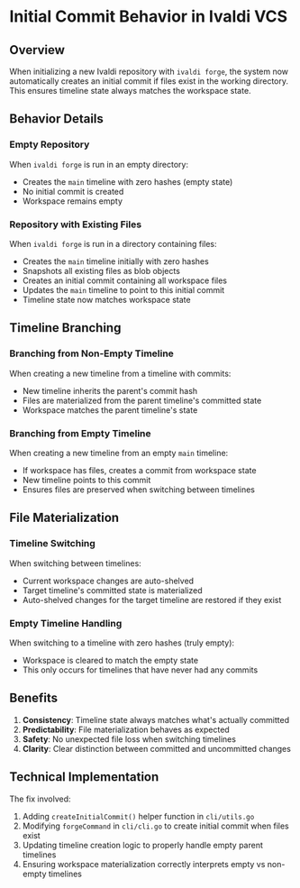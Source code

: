 # Initial Commit Behavior in Ivaldi VCS

## Overview
When initializing a new Ivaldi repository with `ivaldi forge`, the system now automatically creates an initial commit if files exist in the working directory. This ensures timeline state always matches the workspace state.

## Behavior Details

### Empty Repository
When `ivaldi forge` is run in an empty directory:
- Creates the `main` timeline with zero hashes (empty state)
- No initial commit is created
- Workspace remains empty

### Repository with Existing Files
When `ivaldi forge` is run in a directory containing files:
- Creates the `main` timeline initially with zero hashes
- Snapshots all existing files as blob objects
- Creates an initial commit containing all workspace files
- Updates the `main` timeline to point to this initial commit
- Timeline state now matches workspace state

## Timeline Branching

### Branching from Non-Empty Timeline
When creating a new timeline from a timeline with commits:
- New timeline inherits the parent's commit hash
- Files are materialized from the parent timeline's committed state
- Workspace matches the parent timeline's state

### Branching from Empty Timeline
When creating a new timeline from an empty `main` timeline:
- If workspace has files, creates a commit from workspace state
- New timeline points to this commit
- Ensures files are preserved when switching between timelines

## File Materialization

### Timeline Switching
When switching between timelines:
- Current workspace changes are auto-shelved
- Target timeline's committed state is materialized
- Auto-shelved changes for the target timeline are restored if they exist

### Empty Timeline Handling
When switching to a timeline with zero hashes (truly empty):
- Workspace is cleared to match the empty state
- This only occurs for timelines that have never had any commits

## Benefits
1. **Consistency**: Timeline state always matches what's actually committed
2. **Predictability**: File materialization behaves as expected
3. **Safety**: No unexpected file loss when switching timelines
4. **Clarity**: Clear distinction between committed and uncommitted changes

## Technical Implementation
The fix involved:
1. Adding `createInitialCommit()` helper function in `cli/utils.go`
2. Modifying `forgeCommand` in `cli/cli.go` to create initial commit when files exist
3. Updating timeline creation logic to properly handle empty parent timelines
4. Ensuring workspace materialization correctly interprets empty vs non-empty timelines